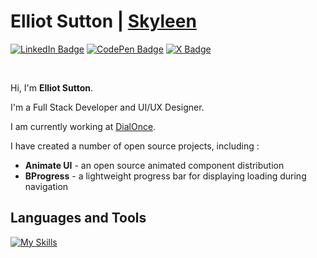 # Elliot Sutton | [Skyleen](https://skyleen.dev)

[![LinkedIn Badge](https://img.shields.io/badge/LinkedIn-Profile-informational?style=flat&logo=linkedin&logoColor=white&color=0D76A8)](https://www.linkedin.com/in/elliot-sutton/)
[![CodePen Badge](https://img.shields.io/badge/CodePen-Profile-informational?style=flat&logo=codepen&logoColor=white&color=black)](https://codepen.io/Skyyy77)
[![X Badge](https://img.shields.io/badge/X-Profile-informational?style=flat&logo=x&logoColor=white&color=black)](https://x.com/elliot_stn)

<br>

Hi, I'm **Elliot Sutton**.

I'm a Full Stack Developer and UI/UX Designer.

I am currently working at [DialOnce](https://dialonce.ai).

I have created a number of open source projects, including :
- **Animate UI** - an open source animated component distribution
- **BProgress** - a lightweight progress bar for displaying loading during navigation

## Languages and Tools

[![My Skills](https://skillicons.dev/icons?i=js,ts,nodejs,react,nextjs,vite,vue,tailwind,materialui,cypress,jest,prisma,postgres,mysql,mongodb,supabase,pnpm,npm,yarn,bun,docker,vercel,netlify,git,github,gitlab,vscode,postman,ai,figma)](https://skillicons.dev)
